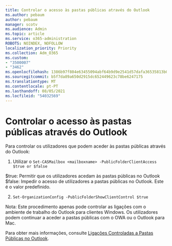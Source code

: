 ```yaml
---
title: Controlar o acesso às pastas públicas através do Outlook
ms.author: pebaum
author: pebaum
manager: scotv
ms.audience: Admin
ms.topic: article
ms.service: o365-administration
ROBOTS: NOINDEX, NOFOLLOW
localization_priority: Priority
ms.collection: Adm_O365
ms.custom:
- "3500007"
- "3462"
ms.openlocfilehash: 1386b97f804e63455094abf64b9d9e2541d57dafa36535813b0d7689e0ce2966
ms.sourcegitcommit: b5f7da89a650d2915dc652449623c78be6247175
ms.translationtype: MT
ms.contentlocale: pt-PT
ms.lasthandoff: 08/05/2021
ms.locfileid: "54032569"
---
```

# <a name="control-access-to-public-folders-using-outlook"></a>Controlar o acesso às pastas públicas através do Outlook

Para controlar os utilizadores que podem aceder às pastas públicas através do Outlook:

1. Utilizar o `Set-CASMailbox <mailboxname> -PublicFolderClientAccess $true or $false`

$true: Permitir que os utilizadores acedam às pastas públicas no Outlook  
$false: Impedir o acesso de utilizadores a pastas públicas no Outlook. Este é o valor predefinido.  

2. `Set-OrganizationConfig -PublicFolderShowClientControl $true`

Nota: Este procedimento apenas pode controlar as ligações com o ambiente de trabalho do Outlook para clientes Windows. Os utilizadores podem continuar a aceder a pastas públicas com o OWA ou o Outlook para Mac.

Para obter mais informações, consulte [Ligações Controladas a Pastas Públicas no Outlook](https://aka.ms/controlpf).
